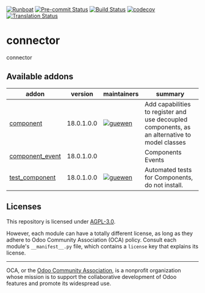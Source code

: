 
[![Runboat](https://img.shields.io/badge/runboat-Try%20me-875A7B.png)](https://runboat.odoo-community.org/builds?repo=OCA/connector&target_branch=18.0)
[![Pre-commit Status](https://github.com/OCA/connector/actions/workflows/pre-commit.yml/badge.svg?branch=18.0)](https://github.com/OCA/connector/actions/workflows/pre-commit.yml?query=branch%3A18.0)
[![Build Status](https://github.com/OCA/connector/actions/workflows/test.yml/badge.svg?branch=18.0)](https://github.com/OCA/connector/actions/workflows/test.yml?query=branch%3A18.0)
[![codecov](https://codecov.io/gh/OCA/connector/branch/18.0/graph/badge.svg)](https://codecov.io/gh/OCA/connector)
[![Translation Status](https://translation.odoo-community.org/widgets/connector-18-0/-/svg-badge.svg)](https://translation.odoo-community.org/engage/connector-18-0/?utm_source=widget)

<!-- /!\ do not modify above this line -->

# connector

connector

<!-- /!\ do not modify below this line -->

<!-- prettier-ignore-start -->

[//]: # (addons)

Available addons
----------------
addon | version | maintainers | summary
--- | --- | --- | ---
[component](component/) | 18.0.1.0.0 | [![guewen](https://github.com/guewen.png?size=30px)](https://github.com/guewen) | Add capabilities to register and use decoupled components, as an alternative to model classes
[component_event](component_event/) | 18.0.1.0.0 |  | Components Events
[test_component](test_component/) | 18.0.1.0.0 | [![guewen](https://github.com/guewen.png?size=30px)](https://github.com/guewen) | Automated tests for Components, do not install.

[//]: # (end addons)

<!-- prettier-ignore-end -->

## Licenses

This repository is licensed under [AGPL-3.0](LICENSE).

However, each module can have a totally different license, as long as they adhere to Odoo Community Association (OCA)
policy. Consult each module's `__manifest__.py` file, which contains a `license` key
that explains its license.

----
OCA, or the [Odoo Community Association](http://odoo-community.org/), is a nonprofit
organization whose mission is to support the collaborative development of Odoo features
and promote its widespread use.
